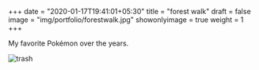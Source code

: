 +++
date = "2020-01-17T19:41:01+05:30"
title = "forest walk"
draft = false
image = "img/portfolio/forestwalk.jpg"
showonlyimage = true
weight = 1
+++

My favorite Pokémon over the years.

![trash](/img/portfolio/forestwalk.jpg)
